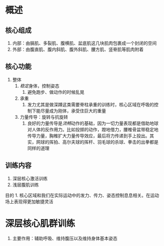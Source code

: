 # 概述

## 核心组成
1. 内部：由膈肌、多裂肌、腹横肌、盆底肌这几块肌肉包裹成一个封闭的空间
2. 外部：由腹直肌、腹内斜肌、腹外斜肌、腰方肌、竖脊肌等肌肉附着
## 核心功能
1. 整体
	1. *稳定*身体，控制姿态
		1. 避免跑步、做动作的时候乱晃
	2. 承重
		1. 发力尤其是做深蹲这类需要脊柱承重的训练时，核心区域在呼吸的控制下能尽量成为刚体，承受住巨大的重量
	3. 力量传导：旋转与抗旋转
		1. 良好的力量传导是*流畅*动作的基础，因为一切力量表现都是借助地球对人体的反作用力。比如投掷的动作，蹬地借力，腰椎骨盆带稳定地传导力量，胸椎扩大力量传导效应，最后将力传递到手上投出。其实，网球的挥拍、高尔夫球的挥杆、羽毛球的杀球、拳击的出拳都是同样的道理
## 训练内容
1. 深层核心激活训练
2. 浅层腹肌训练

目的
	1. 核心区域和我们在实际运动中的发力、传力、姿态控制息息相关。在运动场上表现得更加敏捷灵活


# 深层核心肌群训练
1. 主要作用：辅助呼吸、维持腹压以及维持身体基本姿态